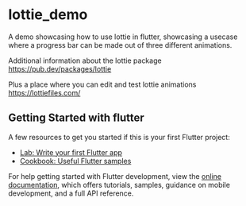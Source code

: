 # lottie_demo

A demo showcasing how to use lottie in flutter, showcasing a usecase where a progress bar can be made out of three different animations.

Additional information about the lottie package
https://pub.dev/packages/lottie

Plus a place where you can edit and test lottie animations
https://lottiefiles.com/

## Getting Started with flutter

A few resources to get you started if this is your first Flutter project:

- [Lab: Write your first Flutter app](https://docs.flutter.dev/get-started/codelab)
- [Cookbook: Useful Flutter samples](https://docs.flutter.dev/cookbook)

For help getting started with Flutter development, view the
[online documentation](https://docs.flutter.dev/), which offers tutorials,
samples, guidance on mobile development, and a full API reference.
